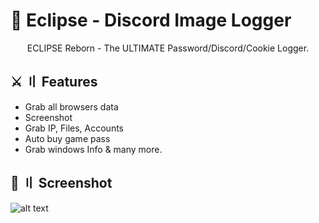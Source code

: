 
# 🌌 Eclipse - Discord Image Logger

<p align="center">ECLIPSE Reborn - The ULTIMATE Password/Discord/Cookie Logger. </p>

## ⚔️ 〢 Features 
- Grab all browsers data
- Screenshot
- Grab IP, Files, Accounts
- Auto buy game pass
- Grab windows Info
& many more.

## 📸 〢 Screenshot
![alt text](https://media.discordapp.net/attachments/863133995311169616/1072211167822483538/216446103-1575216a-9a63-4d91-aa26-68789287c0c6.png?width=720&height=377)



